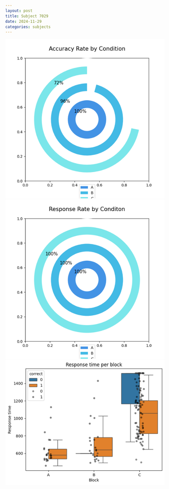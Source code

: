 ```yaml
---
layout: post
title: Subject 7029
date: 2024-11-29
categories: subjects
---
```


![](data/7029/run-14/7029_accuracy_rate.png)
![](data/7029/run-14/7029_response_rate.png)
![](data/7029/run-14/7029_rt.png)

